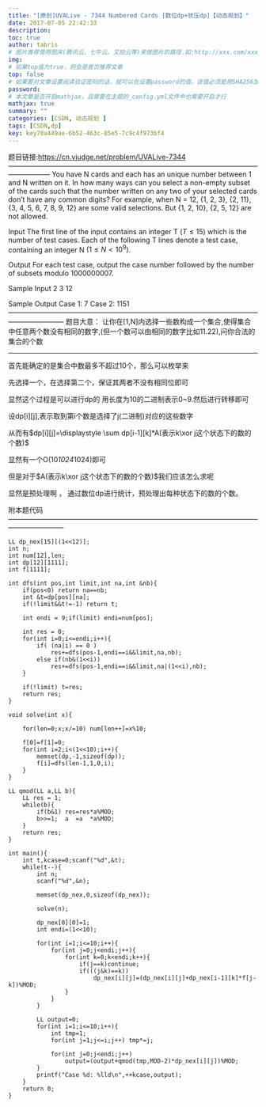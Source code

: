 ```yaml
---
title: "[原创]UVALive - 7344 Numbered Cards [数位dp+状压dp]【动态规划】"
date: 2017-07-05 22:42:33
description:
toc: true
author: tabris
# 图片推荐使用图床(腾讯云、七牛云、又拍云等)来做图片的路径.如:http://xxx.com/xxx.jpg
img:
# 如果top值为true，则会是首页推荐文章
top: false
# 如果要对文章设置阅读验证密码的话，就可以在设置password的值，该值必须是用SHA256加密后的密码，防止被他人识破
password:
# 本文章是否开启mathjax，且需要在主题的_config.yml文件中也需要开启才行
mathjax: true
summary: ""
categories: [CSDN, 动态规划 ]
tags: [CSDN,dp]
key: key70a449ae-6b52-463c-85e5-7c9c4f973bf4
---
```


题目链接:https://cn.vjudge.net/problem/UVALive-7344
——————————————————————————————————————————
You have N cards and each has an unique number between 1 and N written on it. In how many
ways can you select a non-empty subset of the cards such that the number written on any two of your selected cards don’t have any common digits?
For example, when N = 12, {1, 2, 3}, {2, 11}, {3, 4, 5, 6, 7, 8, 9, 12} are some valid selections. But
{1, 2, 10}, {2, 5, 12} are not allowed.

Input
The first line of the input contains an integer T $(T ≤ 15)$ which is the number of test cases. Each of
the following T lines denote a test case, containing an integer N $(1 ≤ N < 10^9)$.

Output
For each test case, output the case number followed by the number of subsets modulo 1000000007.

Sample Input
2
3
12

Sample Output
Case 1: 7
Case 2: 1151
————————————————————————————————————————————
题目大意：
让你在[1,N]内选择一些数构成一个集合,使得集合中任意两个数没有相同的数字,(但一个数可以由相同的数字比如11.22),问你合法的集合的个数

-----

首先能确定的是集合中数最多不超过10个，那么可以枚举来

先选择一个，在选择第二个，保证其两者不没有相同位即可

显然这个过程是可以进行dp的
用长度为10的二进制表示0~9.然后进行转移即可

设dp[i][j],表示取到第i个数是选择了j(二进制)对应的这些数字

从而有$dp[i][j]=\displaystyle \sum dp[i-1][k]*A(表示k\xor j这个状态下的数的个数)$

显然有一个O(10*1024*1024)即可

但是对于$A(表示k\xor j这个状态下的数的个数)$我们应该怎么求呢

显然是预处理啊 ，
通过数位dp进行统计，预处理出每种状态下的数的个数。



附本题代码
————————————————————————————————————————————
```
LL dp_nex[15][(1<<12)];
int n;
int num[12],len;
int dp[12][1111];
int f[1111];

int dfs(int pos,int limit,int na,int &nb){
    if(pos<0) return na==nb;
    int &t=dp[pos][na];
    if(!limit&&t!=-1) return t;

    int endi = 9;if(limit) endi=num[pos];

    int res = 0;
    for(int i=0;i<=endi;i++){
        if( (na|i) == 0 )
            res+=dfs(pos-1,endi==i&&limit,na,nb);
        else if(nb&(1<<i))
            res+=dfs(pos-1,endi==i&&limit,na|(1<<i),nb);
    }

    if(!limit) t=res;
    return res;
}

void solve(int x){

    for(len=0;x;x/=10) num[len++]=x%10;

    f[0]=f[1]=0;
    for(int i=2;i<(1<<10);i++){
        memset(dp,-1,sizeof(dp));
        f[i]=dfs(len-1,1,0,i);
    }
}

LL qmod(LL a,LL b){
    LL res = 1;
    while(b){
        if(b&1) res=res*a%MOD;
        b>>=1;  a  =a  *a%MOD;
    }
    return res;
}

int main(){
    int t,kcase=0;scanf("%d",&t);
    while(t--){
        int n;
        scanf("%d",&n);

        memset(dp_nex,0,sizeof(dp_nex));

        solve(n);

        dp_nex[0][0]=1;
        int endi=(1<<10);

        for(int i=1;i<=10;i++){
            for(int j=0;j<endi;j++){
                for(int k=0;k<endi;k++){
                    if(j==k)continue;
                    if(((j&k)==k))
                        dp_nex[i][j]=(dp_nex[i][j]+dp_nex[i-1][k]*f[j-k])%MOD;
                }
            }
        }

        LL output=0;
        for(int i=1;i<=10;i++){
            int tmp=1;
            for(int j=1;j<=i;j++) tmp*=j;

            for(int j=0;j<endi;j++)
                output=(output+qmod(tmp,MOD-2)*dp_nex[i][j])%MOD;
        }
        printf("Case %d: %lld\n",++kcase,output);
    }
    return 0;
}
```